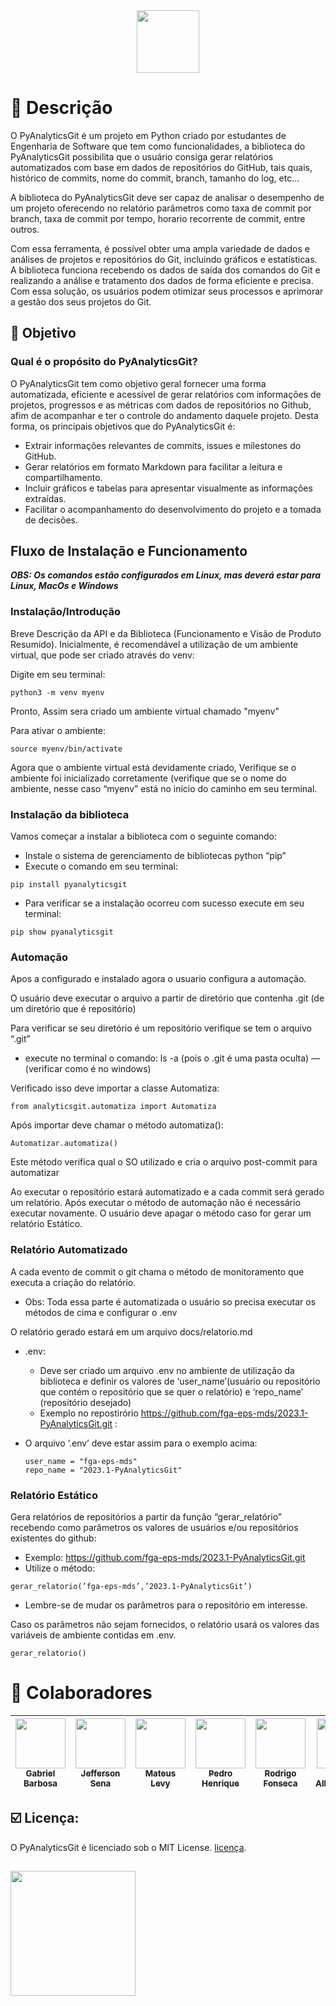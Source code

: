 <div align="center">
<img src="https://user-images.githubusercontent.com/98030427/236968066-315be92b-eabe-4d76-a5d7-bbaaa8df1e2d.png" width="100px" />
</div>




# 📝 Descrição
O PyAnalyticsGit é um projeto em Python criado por estudantes de Engenharia de Software que tem como funcionalidades, a biblioteca do PyAnalyticsGit possibilita que o usuário consiga gerar relatórios automatizados com base em dados de repositórios do GitHub, tais quais, histórico de commits, nome do commit, branch, tamanho do log, etc...

A biblioteca do PyAnalyticsGit deve ser capaz de analisar o desempenho de um projeto oferecendo no relatório parâmetros como taxa de commit por branch, taxa de commit por tempo, horario recorrente de commit, entre outros.

Com essa ferramenta, é possível obter uma ampla variedade de dados e análises de projetos e repositórios do Git, incluindo gráficos e estatísticas. A biblioteca funciona recebendo os dados de saída dos comandos do Git e realizando a análise e tratamento dos dados de forma eficiente e precisa. Com essa solução, os usuários podem otimizar seus processos e aprimorar a gestão dos seus projetos do Git.

## :dart: Objetivo
### Qual é o propósito do PyAnalyticsGit?

O PyAnalyticsGit tem como objetivo geral fornecer  uma forma automatizada, eficiente e acessível de gerar relatórios com informações de projetos, progressos e as métricas com dados de repositórios no Github, afim de acompanhar e ter o controle do andamento daquele projeto. Desta forma, os principais objetivos que do PyAnalyticsGit é:

* Extrair informações relevantes de commits, issues e milestones do GitHub.
* Gerar relatórios em formato Markdown para facilitar a leitura e compartilhamento.
* Incluir gráficos e tabelas para apresentar visualmente as informações extraídas.
* Facilitar o acompanhamento do desenvolvimento do projeto e a tomada de decisões.

##

## Fluxo de Instalação e Funcionamento
***OBS: Os comandos estão configurados em Linux, mas deverá estar para Linux,
MacOs e Windows***


### Instalação/Introdução
 Breve Descrição da API e da Biblioteca (Funcionamento e Visão de Produto
Resumido). Inicialmente, é recomendável a utilização de um ambiente virtual, que pode ser
criado através do venv:

Digite em seu terminal:
```
python3 -m venv myenv
```
Pronto, Assim sera criado um ambiente virtual chamado "myenv"

Para ativar o ambiente:
```
source myenv/bin/activate
```
Agora que o ambiente virtual está devidamente criado, Verifique se o ambiente foi inicializado corretamente (verifique que se o nome
do ambiente, nesse caso “myenv” está no início do caminho em seu terminal.

### Instalação da biblioteca
Vamos começar a instalar a biblioteca com o seguinte comando:
- Instale o sistema de gerenciamento de bibliotecas python “pip”
- Execute o comando em seu terminal:
```
pip install pyanalyticsgit
```
- Para verificar se a instalação ocorreu com sucesso execute em seu
terminal:
```
pip show pyanalyticsgit
```
### Automação
Apos a configurado e instalado agora o usuario configura a automação. 

O usuário deve executar o arquivo a partir de diretório que contenha .git (de um
diretório que é repositório)

Para verificar se seu diretório é um repositório verifique se tem o arquivo
“.git”
- execute no terminal o comando: ls -a (pois o .git é uma pasta oculta) —
(verificar como é no windows)

Verificado isso deve importar a classe Automatiza:
```
from analyticsgit.automatiza import Automatiza
```
Após importar deve chamar o método automatiza():
```
Automatizar.automatiza()
```
Este método verifica qual o SO utilizado e
cria o arquivo post-commit para automatizar


Ao executar o repositório estará automatizado e a cada commit será gerado um
relatório.
Após executar o método de automação não é necessário executar novamente.
O usuário deve apagar o método caso for gerar um relatório Estático.

### Relatório Automatizado

A cada evento de commit o git chama o método de monitoramento que executa
a criação do relatório.
- Obs: Toda essa parte é automatizada o usuário so precisa executar os
métodos de cima e configurar o .env

O relatório gerado estará em um arquivo docs/relatorio.md

- .env:
  - Deve ser criado um arquivo .env no ambiente de utilização da biblioteca e
definir os valores de ‘user_name’(usuário ou repositório que contém o
repositório que se quer o relatório) e ‘repo_name’ (repositório desejado)
  - Exemplo no repostirório https://github.com/fga-eps-mds/2023.1-PyAnalyticsGit.git :

- O arquivo ‘.env’ deve estar assim para o exemplo acima:
  ```
  user_name = "fga-eps-mds"
  repo_name = "2023.1-PyAnalyticsGit"
  ```
### Relatório Estático
Gera relatórios de repositórios a partir da função “gerar_relatório” recebendo
como parâmetros os valores de usuários e/ou repositórios existentes do github:

- Exemplo: https://github.com/fga-eps-mds/2023.1-PyAnalyticsGit.git
- Utilize o método:
```
gerar_relatorio(’fga-eps-mds’,’2023.1-PyAnalyticsGit’)
```
- Lembre-se de mudar os parâmetros para o repositório em interesse.

Caso os parâmetros não sejam fornecidos, o relatório usará os valores das
variáveis de ambiente contidas em .env.
```
gerar_relatorio()
```

##
# 🤝 Colaboradores

| [<img src="https://github.com/gabrie1barbosa.png" width=80><br><sub>Gabriel Barbosa</sub>](https://github.com/gabrie1barbosa) |  [<img src="https://github.com/JeffersonSenaa.png" width=80><br><sub>Jefferson Sena</sub>](https://github.com/JeffersonSenaa) | [<img src="https://github.com/mateus9levy.png" width=80><br><sub>Mateus Levy</sub>](https://github.com/mateus9levy) |  [<img src="https://github.com/PedroHhenriq.png" width=80><br><sub>Pedro Henrique</sub>](https://github.com/PedroHhenriq) |  [<img src="https://github.com/rodfon3301.png" width=80><br><sub>Rodrigo Fonseca</sub>](https://github.com/rodfon3301) |   [<img src="https://github.com/Tiago1604.png" width=80><br><sub>Tiago Albuquerque</sub>](https://github.com/Tiago1604) |
| :---: | :---: | :---: |  :---: | :---: | :---: | 

##

## :ballot_box_with_check: Licença:
O PyAnalyticsGit é licenciado sob o MIT License. [licença](/LICENSE).
##



<div align=>
<img src="https://user-images.githubusercontent.com/98030427/236968066-315be92b-eabe-4d76-a5d7-bbaaa8df1e2d.png" width="200px" />
</div>
